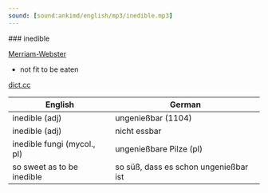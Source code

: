 ```yaml
---
sound: [sound:ankimd/english/mp3/inedible.mp3]
---
```


\### inedible

[Merriam-Webster](https://www.merriam-webster.com/dictionary/inedible)

- not fit to be eaten

[dict.cc](https://www.dict.cc/inedible)

| English        | German       |
| -------------- | ------------ |
| inedible (adj) | ungenießbar (1104) |
| inedible (adj) | nicht essbar |
| inedible fungi (mycol., pl) | ungenießbare Pilze (pl) |
| so sweet as to be inedible | so süß, dass es schon ungenießbar ist |
